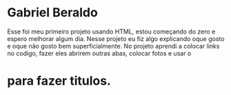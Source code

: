 # Gabriel Beraldo

Esse foi meu primeiro projeto usando HTML, estou começando do zero e espero melhorar algum dia.
 Nesse projeto eu fiz algo explicando oque gosto e oque não gosto bem superficialmente. No projeto aprendi a colocar links no codigo, fazer eles abrirem outras abas, colocar fotos e usar o <h1> para fazer titulos.
